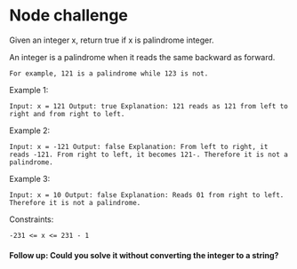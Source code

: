 # Node challenge


Given an integer x, return true if x is palindrome integer.

An integer is a palindrome when it reads the same backward as forward.

    For example, 121 is a palindrome while 123 is not.

 

Example 1:

`Input: x = 121
Output: true
Explanation: 121 reads as 121 from left to right and from right to left.`

Example 2:

`Input: x = -121
Output: false
Explanation: From left to right, it reads -121. From right to left, it becomes 121-. Therefore it is not a palindrome.`

Example 3:

`Input: x = 10
Output: false
Explanation: Reads 01 from right to left. Therefore it is not a palindrome.`

 

Constraints:

    -231 <= x <= 231 - 1

 
#### Follow up: Could you solve it without converting the integer to a string?
